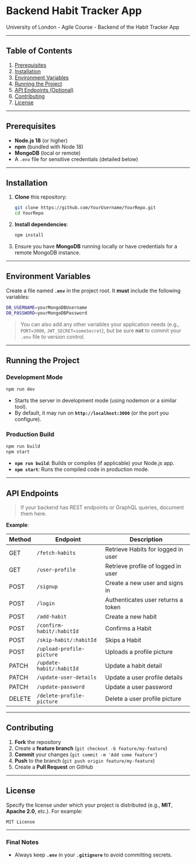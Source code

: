 # Backend Habit Tracker App
University of London - Agile Course - Backend of the Habit Tracker App

---

## Table of Contents

1. [Prerequisites](#prerequisites)  
2. [Installation](#installation)  
3. [Environment Variables](#environment-variables)  
4. [Running the Project](#running-the-project)  
5. [API Endpoints (Optional)](#api-endpoints-optional)  
6. [Contributing](#contributing)  
7. [License](#license)  

---

## Prerequisites

- **Node.js 18** (or higher)
- **npm** (bundled with Node 18)
- **MongoDB** (local or remote)
- A `.env` file for sensitive credentials (detailed below)

---

## Installation

1. **Clone** this repository:
   ```bash
   git clone https://github.com/YourUsername/YourRepo.git
   cd YourRepo

2. **Install dependencies**:
   ```bash
   npm install
   ```

3. Ensure you have **MongoDB** running locally or have credentials for a remote MongoDB instance.

---

## Environment Variables

Create a file named **`.env`** in the project root. It **must** include the following variables:

```bash
DB_USERNAME=yourMongoDBUsername
DB_PASSWORD=yourMongoDBPassword
```

> You can also add any other variables your application needs (e.g., `PORT=3000`, `JWT_SECRET=someSecret`), but be sure **not** to commit your `.env` file to version control.

---

## Running the Project

### Development Mode

```bash
npm run dev
```

- Starts the server in development mode (using nodemon or a similar tool).  
- By default, it may run on **`http://localhost:3000`** (or the port you configure).

### Production Build

```bash
npm run build
npm start
```

- **`npm run build`**: Builds or compiles (if applicable) your Node.js app.  
- **`npm start`**: Runs the compiled code in production mode.

---

## API Endpoints

> If your backend has REST endpoints or GraphQL queries, document them here.

**Example**:

| Method | Endpoint                  | Description                       |
|--------|---------------------------|-----------------------------------|
| GET    | `/fetch-habits`           | Retrieve Habits for logged in user|
| GET    | `/user-profile`           | Retrieve profile of logged in user|
| POST   | `/signup`                 | Create a new user and signs in    |
| POST   | `/login`                  | Authenticates user returns a token|
| POST   | `/add-habit`              | Create a new habit                |
| POST   | `/confirm-habit/:habitId` | Confirms a Habit                  |
| POST   | `/skip-habit/:habitId`    | Skips a Habit                     |
| POST   | `/upload-profile-picture` | Uploads a profile picture         |
| PATCH  | `/update-habit/:habitId`  | Update a habit detail             |
| PATCH  | `/update-user-details`    | Update a user profile details     |
| PATCH  | `/update-password`        | Update a user password            |
| DELETE | `/delete-profile-picture` | Delete a user profile picture     |

---

## Contributing

1. **Fork** the repository  
2. Create a **feature branch** (`git checkout -b feature/my-feature`)  
3. **Commit** your changes (`git commit -m 'Add some feature'`)  
4. **Push** to the branch (`git push origin feature/my-feature`)  
5. Create a **Pull Request** on GitHub

---

## License

Specify the license under which your project is distributed (e.g., **MIT**, **Apache 2.0**, etc.). For example:

```
MIT License
```

---

### Final Notes

- Always keep **`.env`** in your **`.gitignore`** to avoid committing secrets.